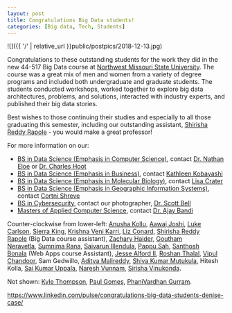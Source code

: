 ```yaml
---
layout: post
title: Congratulations Big Data students!
categories: [Big data, Tech, Students]
---
```


![]({{ '/' | relative_url }}public/postpics/2018-12-13.jpg)

<div id="ember4322" class="ember-view">
<div class="reader-article-content" dir="ltr">
<div id="ember4322" class="ember-view">
<div class="reader-article-content" dir="ltr">
<div id="ember9988" class="ember-view">
<div class="reader-article-content" dir="ltr">
<p>Congratulations to these outstanding students for the work they did in the new 44-517 Big Data course at&nbsp;<a href="http://nwmissouri.edu/" target="_blank" rel="nofollow noopener">Northwest Missouri State University</a>. The course was a great mix of men and women from a variety of degree programs and included both undergraduate and graduate students. The students conducted workshops, worked together to explore big data architectures, problems, and solutions, interacted with industry experts, and published their big data stories.</p>
<p>Best wishes to those continuing their studies and especially to all those graduating this semester, including our outstanding assistant,&nbsp;<a href="https://www.linkedin.com/in/shirisha-reddy-rapole-78ab93150/" target="_blank" rel="noopener">Shirisha Reddy Rapole</a>&nbsp;- you would make a great professor!</p>
<p>For more information on our:</p>
<ul>
<li><a href="https://www.nwmissouri.edu/academics/undergraduate/majors/data-science-computer-science.htm" target="_blank" rel="nofollow noopener">BS in Data Science (Emphasis in Computer Science)</a>, contact&nbsp;<a href="https://www.nwmissouri.edu/csis/directory/eloe.htm" target="_blank" rel="nofollow noopener">Dr. Nathan Eloe</a>&nbsp;or&nbsp;<a href="https://www.nwmissouri.edu/csis/directory/hoot.htm" target="_blank" rel="nofollow noopener">Dr. Charles Hoot</a></li>
<li><a href="https://www.nwmissouri.edu/academics/undergraduate/majors/data-science-business.htm" target="_blank" rel="nofollow noopener">BS in Data Science (Emphasis in Business)</a>, contact&nbsp;<a href="https://www.nwmissouri.edu/business/directory/kobayashi.htm" target="_blank" rel="nofollow noopener">Kathleen Kobayashi</a></li>
<li><a href="https://www.nwmissouri.edu/academics/undergraduate/majors/data-science-molecular-biology.htm" target="_blank" rel="nofollow noopener">BS in Data Science (Emphasis in Molecular Biology)</a>, contact&nbsp;<a href="https://www.nwmissouri.edu/naturalsciences/directory/crater.htm" target="_blank" rel="nofollow noopener">Lisa Crater</a></li>
<li><a href="https://www.nwmissouri.edu/academics/undergraduate/majors/data-science-gis.htm" target="_blank" rel="nofollow noopener">BS in Data Science (Emphasis in Geographic Information Systems)</a>, contact&nbsp;<a href="https://www.nwmissouri.edu/socialsciences/directory/shreve.htm" target="_blank" rel="nofollow noopener">Cortni Shreve</a></li>
<li><a href="https://www.nwmissouri.edu/academics/undergraduate/majors/cybersecurity.htm" target="_blank" rel="nofollow noopener">BS in Cybersecurity</a>, contact our photographer,&nbsp;<a href="https://www.nwmissouri.edu/csis/directory/bell.htm" target="_blank" rel="nofollow noopener">Dr. Scott Bell</a></li>
<li><a href="https://www.nwmissouri.edu/csis/msacs/index.htm" target="_blank" rel="nofollow noopener">Masters of Applied Computer Science</a>, contact&nbsp;<a href="https://www.linkedin.com/in/ajay-bandi-6ab7b162/" target="_blank" rel="noopener">Dr. Ajay Bandi</a></li>
</ul>
<p>Counter-clockwise from lower-left:&nbsp;<a href="https://www.linkedin.com/in/anusha-kollu-53290514b/" target="_blank" rel="noopener">Anusha Kollu</a>,&nbsp;<a href="https://www.linkedin.com/in/aawaj-joshi-720a5b139/" target="_blank" rel="noopener">Aawaj Joshi</a>,&nbsp;<a href="https://www.linkedin.com/in/luke-carlson-447b9514a/" target="_blank" rel="noopener">Luke Carlson</a>,&nbsp;<a href="https://www.linkedin.com/in/sierra-king-389b9614a/" target="_blank" rel="noopener">Sierra King</a>,&nbsp;<a href="https://www.linkedin.com/in/krishnavenikarri/" target="_blank" rel="noopener">Krishna Veni Karri</a>,&nbsp;<a href="https://www.linkedin.com/in/liz-conard-a9090a10a/" target="_blank" rel="noopener">Liz Conard</a>,&nbsp;<a href="https://www.linkedin.com/in/shirisha-reddy-rapole-78ab93150/" target="_blank" rel="noopener">Shirisha Reddy Rapole</a>&nbsp;(Big Data course assistant),&nbsp;<a href="https://www.linkedin.com/in/zachary-haider-79811810a/" target="_blank" rel="noopener">Zachary Haider</a>,&nbsp;<a href="https://www.linkedin.com/in/goutham-neravetla-898b5912a/" target="_blank" rel="noopener">Goutham Neravetla</a>,&nbsp;<a href="https://www.linkedin.com/in/sumnima-rana-474884116/" target="_blank" rel="noopener">Sumnima Rana</a>,&nbsp;<a href="https://www.linkedin.com/in/saivarun-illendula-701112126/" target="_blank" rel="noopener">Saivarun Illendula</a>,&nbsp;<a href="https://www.linkedin.com/in/pappu-sah-5a9751139/" target="_blank" rel="noopener">Pappu Sah</a>,&nbsp;<a href="https://www.linkedin.com/in/santhosh-bonala-245b60143/" target="_blank" rel="noopener">Santhosh Bonala</a>&nbsp;(Web Apps course Assistant),&nbsp;<a href="https://www.linkedin.com/in/jesse-alford-ii-2b241a79/" target="_blank" rel="noopener">Jesse Alford II</a>,&nbsp;<a href="https://www.linkedin.com/in/roshan-thalal/" target="_blank" rel="noopener">Roshan Thalal</a>,&nbsp;<a href="https://www.linkedin.com/in/chandoor-vipul-b4256870/" target="_blank" rel="noopener">Vipul Chandoor</a>, Sam Gedwillo,&nbsp;<a href="https://www.linkedin.com/in/aditya-malireddy/" target="_blank" rel="noopener">Aditya Malireddy</a>,&nbsp;<a href="https://www.linkedin.com/in/shiva-kumar-mutukula/" target="_blank" rel="noopener">Shiva Kumar Mutukula</a>, Hitesh Kolla,&nbsp;<a href="https://www.linkedin.com/in/sai-kumar-uppala-1496a9150/" target="_blank" rel="noopener">Sai Kumar Uppala</a>,&nbsp;<a href="https://www.linkedin.com/in/naresh-vunnam-07398214a/" target="_blank" rel="noopener">Naresh Vunnam</a>,&nbsp;<a href="https://www.linkedin.com/in/sirisha-vinukonda-a7893b158/" target="_blank" rel="noopener">Sirisha Vinukonda</a>.</p>
<p>Not shown:&nbsp;<a href="https://www.linkedin.com/in/kyle-thompson-b42b9614a/" target="_blank" rel="noopener">Kyle Thompson</a>,&nbsp;<a href="https://www.linkedin.com/in/paul-gomes/" target="_blank" rel="noopener">Paul Gomes</a>,&nbsp;<a href="https://www.linkedin.com/in/phanivardhan-gurram-34810512b/" target="_blank" rel="noopener">PhaniVardhan Gurram</a>.</p>
</div>
</div>
</div>
</div>
</div>
</div>


<a href="https://www.linkedin.com/pulse/congratulations-big-data-students-denise-case/">https://www.linkedin.com/pulse/congratulations-big-data-students-denise-case/</a>